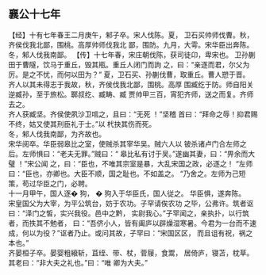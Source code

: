 ## 襄公十七年

【经】十有七年春王二月庚午，邾子卒。宋人伐陈。夏，
卫石买帅师伐曹。秋，齐侯伐我北鄙，围桃。高厚帅师伐我北
鄙，围防。九月，大雩。宋华臣出奔陈。冬，邾人伐我南鄙。
【传】十七年春，宋庄朝伐陈，获司徒卬，卑宋也。
卫孙蒯田于曹隧，饮马于重丘，毁其瓶。重丘人闭门而訽
之，曰：“亲逐而君，尔父为厉。是之不忧，而何以田为？”
夏，卫石买、孙蒯伐曹，取重丘。曹人愬于晋。  
齐人以其未得志于我故，秋，齐侯伐我北鄙，围桃。高厚
围臧纥于防。师自阳关逆臧孙，至于旅松。郰叔纥、臧畴、臧
贾帅甲三百，宵犯齐师，送之而复。齐师去之。  
齐人获臧坚。齐侯使夙沙卫唁之，且曰：“无死 ！”坚稽
首曰：“拜命之辱！抑君赐不终，姑又使其刑臣礼于士。”以
杙抉其伤而死。  
冬，邾人伐我南鄙，为齐故也。  
宋华阅卒。华臣弱皋比之室，使贼杀其宰华吴。贼六人以
铍杀诸卢门合左师之后。左师惧曰：“老夫无罪。”贼曰：“
皋比私有讨于吴。”遂幽其妻，曰：“畀余而大璧 ！”宋公闻
之，曰：“臣也，不唯其宗室是暴，大乱宋国之政，必逐之！
“左师曰：“臣也，亦卿也。大臣不顺，国之耻也。不如盖之。
“乃舍之。左师为己短策，苟过华臣之门，必聘。  
十一月甲午，国人逐� 狗， � 狗入于华臣氏，国人従之。
华臣惧，遂奔陈。  
宋皇国父为大宰，为平公筑台，妨于农功。子罕请俟农功
之毕，公弗许。筑者讴曰：“泽门之皙，实兴我役。邑中之黔，
实尉我心。”子罕闻之，亲执扑，以行筑者，而抶其不勉者，
曰：“吾侪小人，皆有阖庐以辟燥湿寒暑。今君为一台而不速
成，何以为役？”讴者乃止。或问其故，子罕曰：“宋国区区，
而且诅有祝，祸之本也。”  
齐晏桓子卒。晏婴粗縗斩，苴绖、带、杖，菅屦，食鬻，
居倚庐，寝苫，枕草。其老曰：“非大夫之礼也。”曰：“唯
卿为大夫。”  

